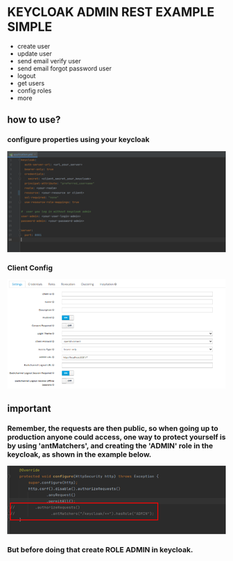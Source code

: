 # KEYCLOAK ADMIN REST EXAMPLE SIMPLE

* create user
* update user
* send email verify user
* send email forgot password user
* logout
* get users
* config roles
* more

## how to use?

### configure properties using your keycloak

![Alt text](config.png "config")

### Client Config

![Alt text](cliente_config.png "client_config")

## important

### Remember, the requests are then public, so when going up to production anyone could access, one way to protect yourself is by using 'antMatchers', and creating the 'ADMIN' role in the keycloak, as shown in the example below.

![Alt text](admin.png "admin")

### But before doing that create ROLE ADMIN in keycloak.

